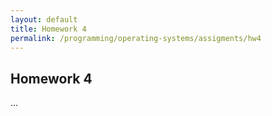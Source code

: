 ```yaml
---
layout: default
title: Homework 4
permalink: /programming/operating-systems/assigments/hw4
---
```


## Homework 4

...
